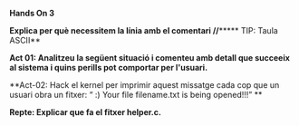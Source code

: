 **Hands On 3**

**Explica per què necessitem la línia amb el comentari  //*******
TIP: Taula ASCII**



**Act 01: Analitzeu la següent situació i comenteu amb detall que succeeix al sistema i quins perills pot comportar per l'usuari.**



**Act-02: Hack el kernel per imprimir aquest missatge cada cop que un usuari obra un fitxer: “ :) Your file filename.txt is being opened!!!” **



**Repte: Explicar que fa el fitxer helper.c.**
